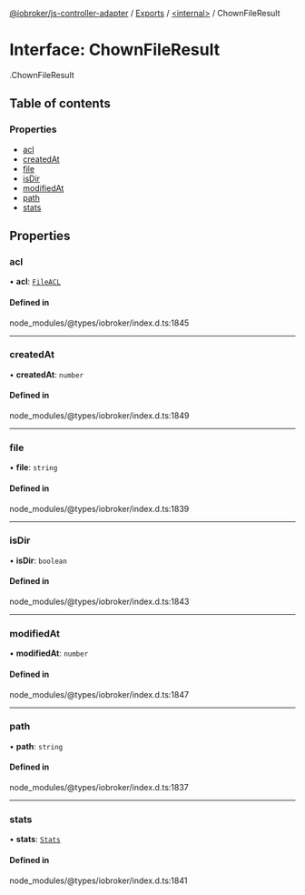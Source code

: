 [@iobroker/js-controller-adapter](../README.md) / [Exports](../modules.md) / [<internal\>](../modules/internal_.md) / ChownFileResult

# Interface: ChownFileResult

[<internal>](../modules/internal_.md).ChownFileResult

## Table of contents

### Properties

- [acl](internal_.ChownFileResult.md#acl)
- [createdAt](internal_.ChownFileResult.md#createdat)
- [file](internal_.ChownFileResult.md#file)
- [isDir](internal_.ChownFileResult.md#isdir)
- [modifiedAt](internal_.ChownFileResult.md#modifiedat)
- [path](internal_.ChownFileResult.md#path)
- [stats](internal_.ChownFileResult.md#stats)

## Properties

### acl

• **acl**: [`FileACL`](internal_.FileACL.md)

#### Defined in

node_modules/@types/iobroker/index.d.ts:1845

___

### createdAt

• **createdAt**: `number`

#### Defined in

node_modules/@types/iobroker/index.d.ts:1849

___

### file

• **file**: `string`

#### Defined in

node_modules/@types/iobroker/index.d.ts:1839

___

### isDir

• **isDir**: `boolean`

#### Defined in

node_modules/@types/iobroker/index.d.ts:1843

___

### modifiedAt

• **modifiedAt**: `number`

#### Defined in

node_modules/@types/iobroker/index.d.ts:1847

___

### path

• **path**: `string`

#### Defined in

node_modules/@types/iobroker/index.d.ts:1837

___

### stats

• **stats**: [`Stats`](../classes/internal_.Stats.md)

#### Defined in

node_modules/@types/iobroker/index.d.ts:1841
